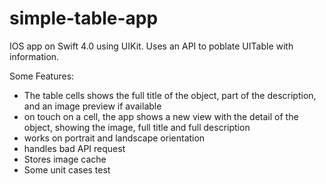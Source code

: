 # simple-table-app

IOS app on Swift 4.0 using UIKit. Uses an API to poblate UITable with information. 

Some Features:
- The table cells shows the full title of the object, part of the description, and an image preview if available
- on touch on a cell, the app shows a new view with the detail of the object, showing the image, full title and full description
- works on portrait and landscape orientation
- handles bad API request
- Stores image cache
- Some unit cases test
